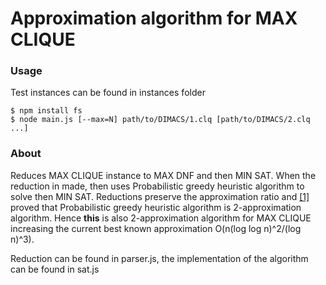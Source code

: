 # Approximation algorithm for MAX CLIQUE

### Usage
Test instances can be found in instances folder
```console
$ npm install fs
$ node main.js [--max=N] path/to/DIMACS/1.clq [path/to/DIMACS/2.clq ...]
```

### About
Reduces MAX CLIQUE instance to MAX DNF and then MIN SAT.
When the reduction in made, then uses Probabilistic greedy heuristic algorithm to solve then MIN SAT.
Reductions preserve the approximation ratio and [[1]](https://epubs.siam.org/doi/pdf/10.1137/S0895480191220836) proved that
Probabilistic greedy heuristic algorithm is 2-approximation algorithm.
Hence __this__ is also 2-approximation algorithm for MAX CLIQUE 
increasing the current best known approximation O(n(log log n)^2/(log n)^3).

Reduction can be found in parser.js, the implementation of the algorithm can be found in sat.js
